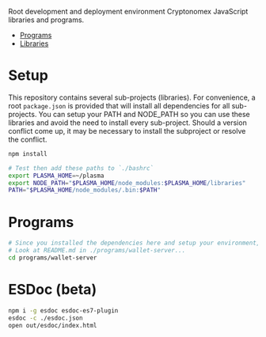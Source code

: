 Root development and deployment environment Cryptonomex JavaScript libraries and programs.


* [Programs](./programs)
* [Libraries](./libraries)


# Setup

This repository contains several sub-projects (libraries).  For convenience, a root `package.json` is provided that will install all dependencies for all sub-projects.  You can setup your PATH and NODE_PATH so you can use these libraries and avoid the need to install every  sub-project.  Should a version conflict come up, it may be necessary to install the subproject or resolve the conflict.

```bash
npm install

# Test then add these paths to `./bashrc`
export PLASMA_HOME=~/plasma
export NODE_PATH="$PLASMA_HOME/node_modules:$PLASMA_HOME/libraries"
PATH="$PLASMA_HOME/node_modules/.bin:$PATH"
```

# Programs
```bash
# Since you installed the dependencies here and setup your environment, you do not need to `npm install` again.
# Look at README.md in ./programs/wallet-server...
cd programs/wallet-server
```

# ESDoc (beta)
```bash
npm i -g esdoc esdoc-es7-plugin
esdoc -c ./esdoc.json
open out/esdoc/index.html
```